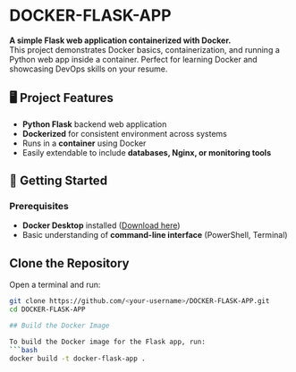 # DOCKER-FLASK-APP

**A simple Flask web application containerized with Docker.**  
This project demonstrates Docker basics, containerization, and running a Python web app inside a container. Perfect for learning Docker and showcasing DevOps skills on your resume.

## 🖥️ Project Features
- **Python Flask** backend web application  
- **Dockerized** for consistent environment across systems  
- Runs in a **container** using Docker  
- Easily extendable to include **databases, Nginx, or monitoring tools**

## 🚀 Getting Started

### Prerequisites
- **Docker Desktop** installed ([Download here](https://www.docker.com/products/docker-desktop))  
- Basic understanding of **command-line interface** (PowerShell, Terminal)

## Clone the Repository

Open a terminal and run:

```bash
git clone https://github.com/<your-username>/DOCKER-FLASK-APP.git
cd DOCKER-FLASK-APP

## Build the Docker Image

To build the Docker image for the Flask app, run:
```bash
docker build -t docker-flask-app .



